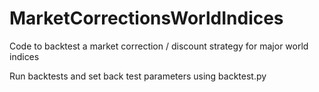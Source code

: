 # MarketCorrectionsWorldIndices
Code to backtest a market correction / discount strategy for major world indices

Run backtests and set back test parameters using backtest.py

